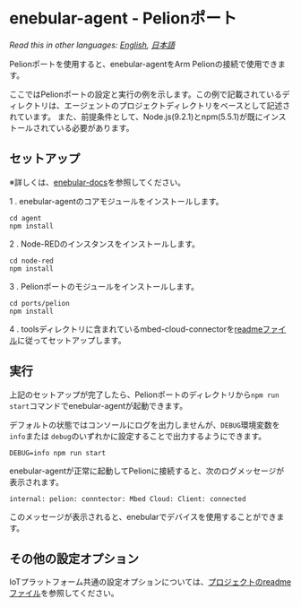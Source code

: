 
# enebular-agent - Pelionポート

*Read this in other languages: [English](README.md), [日本語](README.ja.md)*

Pelionポートを使用すると、enebular-agentをArm Pelionの接続で使用できます。

ここではPelionポートの設定と実行の例を示します。この例で記載されているディレクトリは、エージェントのプロジェクトディレクトリをベースとして記述されています。 また、前提条件として、Node.js(9.2.1)とnpm(5.5.1)が既にインストールされている必要があります。

## セットアップ

※詳しくは、[enebular-docs](https://docs.enebular.com/)を参照してください。

1 . enebular-agentのコアモジュールをインストールします。

```
cd agent
npm install
```

2 . Node-REDのインスタンスをインストールします。

```
cd node-red
npm install
```

3 . Pelionポートのモジュールをインストールします。

```
cd ports/pelion
npm install
```

4 . toolsディレクトリに含まれているmbed-cloud-connectorを[readmeファイル](../../tools/mbed-cloud-connector/README.ja.md)に従ってセットアップします。

## 実行

上記のセットアップが完了したら、Pelionポートのディレクトリから`npm run start`コマンドでenebular-agentが起動できます。

デフォルトの状態ではコンソールにログを出力しませんが、`DEBUG`環境変数を` info`または `debug`のいずれかに設定することで出力するようにできます。

```
DEBUG=info npm run start
```

enebular-agentが正常に起動してPelionに接続すると、次のログメッセージが表示されます。

```
internal: pelion: conntector: Mbed Cloud: Client: connected
```

このメッセージが表示されると、enebularでデバイスを使用することができます。

## その他の設定オプション

IoTプラットフォーム共通の設定オプションについては、[プロジェクトのreadmeファイル](../../README.ja.md)を参照してください。
